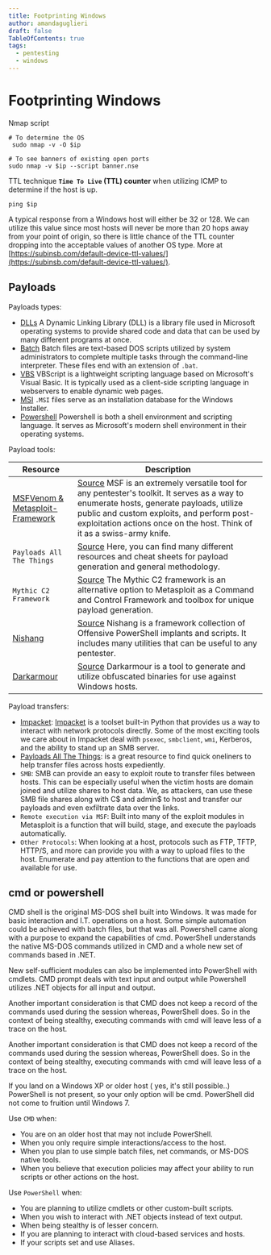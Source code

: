 ```yaml
---
title: Footprinting Windows
author: amandaguglieri
draft: false
TableOfContents: true
tags:
  - pentesting
  - windows
---
```

# Footprinting Windows

Nmap script

```
# To determine the OS
 sudo nmap -v -O $ip

# To see banners of existing open ports
sudo nmap -v $ip --script banner.nse
```

TTL technique
**`Time To Live` (TTL) counter** when utilizing ICMP to determine if the host is up. 

```
ping $ip
```

A typical response from a Windows host will either be 32 or 128. We can utilize this value since most hosts will never be more than 20 hops away from your point of origin, so there is little chance of the TTL counter dropping into the acceptable values of another OS type. More at [https://subinsb.com/default-device-ttl-values/](https://subinsb.com/default-device-ttl-values/).

## Payloads

Payloads types:

- [DLLs](https://docs.microsoft.com/en-us/troubleshoot/windows-client/deployment/dynamic-link-library) A Dynamic Linking Library (DLL) is a library file used in Microsoft operating systems to provide shared code and data that can be used by many different programs at once.
- [Batch](https://commandwindows.com/batch.htm) Batch files are text-based DOS scripts utilized by system administrators to complete multiple tasks through the command-line interpreter. These files end with an extension of `.bat`.
- [VBS](https://www.guru99.com/introduction-to-vbscript.html) VBScript is a lightweight scripting language based on Microsoft's Visual Basic. It is typically used as a client-side scripting language in webservers to enable dynamic web pages.
- [MSI](https://docs.microsoft.com/en-us/windows/win32/msi/windows-installer-file-extensions) `.MSI` files serve as an installation database for the Windows Installer.
- [Powershell](https://docs.microsoft.com/en-us/powershell/scripting/overview?view=powershell-7.1) Powershell is both a shell environment and scripting language. It serves as Microsoft's modern shell environment in their operating systems.


Payload tools:

| **Resource**                                   | **Description**                                                                                                                                                                                                                                                                                                   |
| ---------------------------------------------- | ----------------------------------------------------------------------------------------------------------------------------------------------------------------------------------------------------------------------------------------------------------------------------------------------------------------- |
| [MSFVenom & Metasploit-Framework](msfvenom.md) | [Source](https://github.com/rapid7/metasploit-framework) MSF is an extremely versatile tool for any pentester's toolkit. It serves as a way to enumerate hosts, generate payloads, utilize public and custom exploits, and perform post-exploitation actions once on the host. Think of it as a swiss-army knife. |
| `Payloads All The Things`                      | [Source](https://github.com/swisskyrepo/PayloadsAllTheThings) Here, you can find many different resources and cheat sheets for payload generation and general methodology.                                                                                                                                        |
| `Mythic C2 Framework`                          | [Source](https://github.com/its-a-feature/Mythic) The Mythic C2 framework is an alternative option to Metasploit as a Command and Control Framework and toolbox for unique payload generation.                                                                                                                    |
| [Nishang](nishang.md)                          | [Source](https://github.com/samratashok/nishang) Nishang is a framework collection of Offensive PowerShell implants and scripts. It includes many utilities that can be useful to any pentester.                                                                                                                  |
| [Darkarmour](darkarmour.md)                    | [Source](https://github.com/bats3c/darkarmour) Darkarmour is a tool to generate and utilize obfuscated binaries for use against Windows hosts.                                                                                                                                                                    |


Payload transfers:

- [Impacket](impacket.md): [Impacket](https://github.com/SecureAuthCorp/impacket) is a toolset built-in Python that provides us a way to interact with network protocols directly. Some of the most exciting tools we care about in Impacket deal with `psexec`, `smbclient`, `wmi`, Kerberos, and the ability to stand up an SMB server.
- [Payloads All The Things](https://github.com/swisskyrepo/PayloadsAllTheThings/blob/master/Methodology%20and%20Resources/Windows%20-%20Download%20and%20Execute.md): is a great resource to find quick oneliners to help transfer files across hosts expediently.
- `SMB`: SMB can provide an easy to exploit route to transfer files between hosts. This can be especially useful when the victim hosts are domain joined and utilize shares to host data. We, as attackers, can use these SMB file shares along with C$ and admin$ to host and transfer our payloads and even exfiltrate data over the links.
- `Remote execution via MSF`: Built into many of the exploit modules in Metasploit is a function that will build, stage, and execute the payloads automatically.
- `Other Protocols`: When looking at a host, protocols such as FTP, TFTP, HTTP/S, and more can provide you with a way to upload files to the host. Enumerate and pay attention to the functions that are open and available for use.


## cmd or powershell

CMD shell is the original MS-DOS shell built into Windows. It was made for basic interaction and I.T. operations on a host. Some simple automation could be achieved with batch files, but that was all. Powershell came along with a purpose to expand the capabilities of cmd. PowerShell understands the native MS-DOS commands utilized in CMD and a whole new set of commands based in .NET.

New self-sufficient modules can also be implemented into PowerShell with cmdlets. CMD prompt deals with text input and output while Powershell utilizes .NET objects for all input and output.

Another important consideration is that CMD does not keep a record of the commands used during the session whereas, PowerShell does. So in the context of being stealthy, executing commands with cmd will leave less of a trace on the host.

Another important consideration is that CMD does not keep a record of the commands used during the session whereas, PowerShell does. So in the context of being stealthy, executing commands with cmd will leave less of a trace on the host.

If you land on a Windows XP or older host ( yes, it's still possible..) PowerShell is not present, so your only option will be cmd. PowerShell did not come to fruition until Windows 7.

Use `CMD` when:

- You are on an older host that may not include PowerShell.
- When you only require simple interactions/access to the host.
- When you plan to use simple batch files, net commands, or MS-DOS native tools.
- When you believe that execution policies may affect your ability to run scripts or other actions on the host.

Use `PowerShell` when:

- You are planning to utilize cmdlets or other custom-built scripts.
- When you wish to interact with .NET objects instead of text output.
- When being stealthy is of lesser concern.
- If you are planning to interact with cloud-based services and hosts.
- If your scripts set and use Aliases.